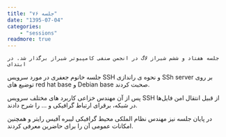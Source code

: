 ```yaml
---
title: "جلسه ۷۶"
date: "1395-07-04"
categories:
    - "sessions"
readmore: true
---
```

    جلسه هفتاد و ششم شیراز لاگ در انجمن صنفی کامپیوتر شیراز برگذار شد. در ابتدای
جلسه خانوم جعفری در مورد سرویس SSH و نحوه ی راندازی SSh server بر روی توضیع
های red hat base و Debian base صحبت کردند.

پس از آن مهندس خزاعی کاربرد های مختلف سرویس SSH از قبیل انتقال امن فایل‌ها در
شبکه، برقرای ارتباط گرافیکی و … را شرح دادند.

در پایان جلسه نیز مهندس نظام الملکی محیط گرافیکی لیبره آفیس رایتر و همچنین
امکانات عمومی آن را برای حاضرین معرفی کردند.

